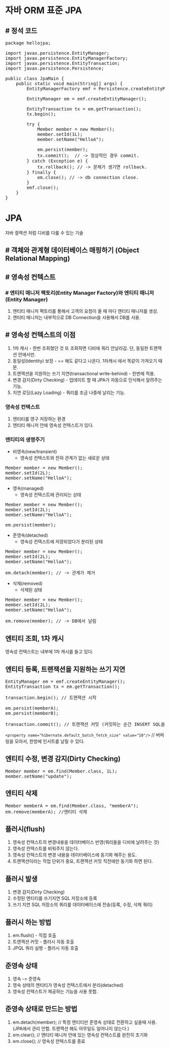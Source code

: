 # 자바 ORM 표준 JPA 
## # 정석 코드

<pre>
package hellojpa;

import javax.persistence.EntityManager;
import javax.persistence.EntityManagerFactory;
import javax.persistence.EntityTransaction;
import javax.persistence.Persistence;

public class JpaMain {
    public static void main(String[] args) {
        EntityManagerFactory emf = Persistence.createEntityManagerFactory("hello");

        EntityManager em = emf.createEntityManager();

        EntityTransaction tx = em.getTransaction();
        tx.begin();

        try {
            Member member = new Member();
            member.setId(1L);
            member.setName("HelloA");

            em.persist(member);
            tx.commit();  // -> 정상적인 경우 commit.
        } catch (Exception e) {
            tx.rollback(); // -> 문제가 생기면 rollback.
        } finally {
            em.close(); // -> db connection close.
        }
        emf.close();
    }
}
</pre>

# JPA
자바 컬렉션 처럼 디비를 다룰 수 있는 기술
## # 객체와 관계형 데이터베이스 매핑하기 (Object Relational Mapping)

## # 영속성 컨텍스트
### # 엔티티 매니저 팩토리(Entity Manager Factory)와 엔티티 매니저(Entity Manager)
1. 엔티티 매니저 팩토리를 통해서 고객의 요청이 올 때 마다 엔티티 매니저를 생성.
2. 엔티티 매니저는 내부적으로 DB Connection을 사용해서 DB를 사용.

## # 영속성 컨텍스트의 이점
1. 1차 캐시 - 한번 조회했던 것 또 조회하면 디비에 쿼리 안날라감. 단, 동일한 트랜잭션 안에서만.
2. 동일성(Identity) 보장 - == 해도 같다고 나온다. 1차캐시 에서 똑같이 가져오기 때문.
3. 트랜잭션을 지원하는 쓰기 지연(transactional write-behind) - 한번에 적용.
4. 변경 감지(Dirty Checking) - 업데이트 할 때 JPA가 자동으로 인식해서 알려주는 기능.
5. 지연 로딩(Lazy Loading) - 쿼리를 조금 나중에 날리는 기능.

### 영속성 컨텍스트
1. 엔티티를 영구 저장하는 환경
2. 엔티티 매니저 안에 영속성 컨텍스트가 있다.
### 엔티티의 생명주기
- 비영속(new/transient)
  - 영속성 컨텍스트와 전혀 관계가 없는 새로운 상태
<pre>
Member member = new Member();
member.setId(2L);
member.setName("HelloA");
</pre>
- 영속(managed)
  - 영속성 컨텍스트에 관리되는 상태
<pre>
Member member = new Member();
member.setId(2L);
member.setName("HelloA");

em.persist(member);
</pre>
- 준영속(detached)
  - 영속성 컨텍스트에 저장되었다가 분리된 상태
<pre>
Member member = new Member();
member.setId(2L);
member.setName("HelloA");

em.detach(member); // -> 관계가 제거
</pre>
- 삭제(removed)
  - 삭제된 상태
<pre>
Member member = new Member();
member.setId(2L);
member.setName("HelloA");

em.remove(member); // -> DB에서 날림
</pre>

## 엔티티 조회, 1차 캐시
영속성 컨텍스트는 내부에 1차 캐시를 들고 있다.

## 엔티티 등록,  트랜잭션을 지원하는 쓰기 지연
<pre>
EntityManager em = emf.createEntityManager();
EntityTransaction tx = em.getTransaction();

transaction.begin(); // 트랜잭션 시작

em.persist(memberA);
em.persist(memberB);

transaction.commit(); // 트랜잭션 커밋 (커밋하는 순간 INSERT SQL을 보냄)
</pre>

``<property name="hibernate.default_batch_fetch_size" value="10"/>`` // 버퍼링을 모아서, 한방에 인서트를 날릴 수 있다.

## 엔티티 수정, 변경 감지(Dirty Checking)
<pre>
Member member = em.find(Member.class, 1L);
member.setName("update");
</pre>

## 엔티티 삭제
<pre>
Member memberA = em.find(Member.class, "memberA");
em.remove(memberA); //엔티티 삭제
</pre>

## 플러시(flush)
1. 영속성 컨텍스트의 변경내용을 데이터베이스 반영(쿼리들을 디비에 날려주는 것)
2. 영속성 컨텍스트를 비워주지 않는다.
3. 영속성 컨텍스트의 변경 내용을 데이터베이스에 동기화 해주는 용도.
4. 트랜잭션이라는 작업 단위가 중요, 트랜잭션 커밋 직전에만 동기화 하면 된다.

## 플러시 발생
1. 변경 감지(Dirty Checking)
2. 수정된 엔티티를 쓰기지연 SQL 저장소에 등록
3. 쓰기 지연 SQL 저장소의 쿼리를 데이터베이스에 전송(등록, 수정, 삭제 쿼리)

## 플러시 하는 방법
1. em.flush() - 직접 호출
2. 트랜잭션 커밋 - 플러시 자동 호출
3. JPQL 쿼리 실행 - 플러시 자동 호출

## 준영속 상태
1. 영속 -> 준영속
2. 영속 상태의 엔티티가 영속성 컨텍스트에서 분리(detached)
3. 영속성 컨텍스트가 제공하는 기능을 사용 못함.

## 준영속 상태로 만드는 방법
1. em.detach(member); // 특정 엔티티만 준영속 상태로 전환하고 싶을때 사용.(JPA에서 관리 안함. 트랜잭션 해도 아무일도 일어나지 않는다.)
2. em.clear(); // 엔티티 매니저 안에 있는 영속성 컨텍스트를 완전히 초기화
3. em.close(); // 영속성 컨텍스트를 종료
